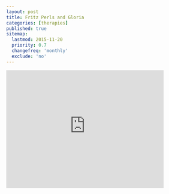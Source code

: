 ```yaml
---
layout: post
title: Fritz Perls and Gloria
categories: [therapies]
published: true
sitemap:
  lastmod: 2015-11-20
  priority: 0.7
  changefreq: 'monthly'
  exclude: 'no'
---
```


<iframe width="420" height="315" src="https://www.youtube.com/embed/it0j6FIxIog" frameborder="0" allowfullscreen></iframe>
